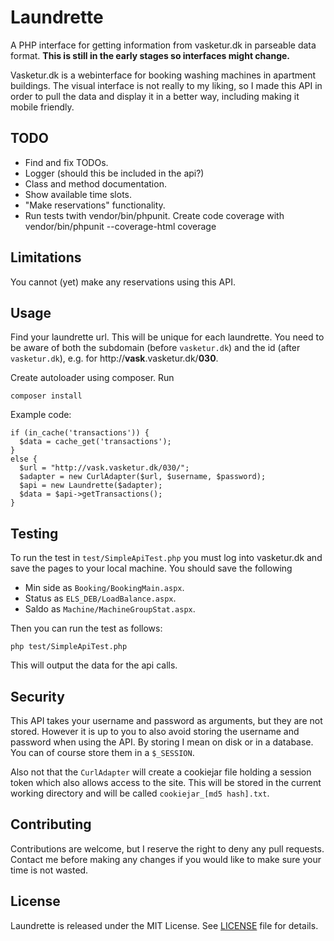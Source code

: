# Laundrette

A PHP interface for getting information from vasketur.dk in parseable data
format. **This is still in the early stages so interfaces might change.**

Vasketur.dk is a webinterface for booking washing machines in apartment
buildings. The visual interface is not really to my liking, so I made this API
in order to pull the data and display it in a better way, including making it
mobile friendly.

## TODO

- Find and fix TODOs.
- Logger (should this be included in the api?)
- Class and method documentation.
- Show available time slots.
- "Make reservations" functionality.
- Run tests twith vendor/bin/phpunit. Create code coverage with vendor/bin/phpunit --coverage-html coverage

## Limitations

You cannot (yet) make any reservations using this API.

## Usage

Find your laundrette url. This will be unique for each laundrette. You need to
be aware of both the subdomain (before `vasketur.dk`) and the id (after
`vasketur.dk`), e.g. for http://**vask**.vasketur.dk/**030**.

Create autoloader using composer. Run

    composer install

Example code:

    if (in_cache('transactions')) {
      $data = cache_get('transactions');
    }
    else {
      $url = "http://vask.vasketur.dk/030/";
      $adapter = new CurlAdapter($url, $username, $password);
      $api = new Laundrette($adapter);
      $data = $api->getTransactions();
    }

## Testing

To run the test in `test/SimpleApiTest.php` you must log into vasketur.dk
and save the pages to your local machine. You should save the following

- Min side as `Booking/BookingMain.aspx`.
- Status as `ELS_DEB/LoadBalance.aspx`.
- Saldo as `Machine/MachineGroupStat.aspx`.

Then you can run the test as follows:

    php test/SimpleApiTest.php

This will output the data for the api calls.

## Security

This API takes your username and password as arguments, but they are not stored.
However it is up to you to also avoid storing the username and password when
using the API. By storing I mean on disk or in a database. You can of course
store them in a `$_SESSION`.

Also not that the `CurlAdapter` will create a cookiejar file holding a session
token which also allows access to the site. This will be stored in the current
working directory and will be called `cookiejar_[md5 hash].txt`.

## Contributing

Contributions are welcome, but I reserve the right to deny any pull requests.
Contact me before making any changes if you would like to make sure your time is
not wasted.

## License

Laundrette is released under the MIT License. See [LICENSE](https://github.com/troelsselch/Laundrette/blob/master/LICENSE) file for details.

